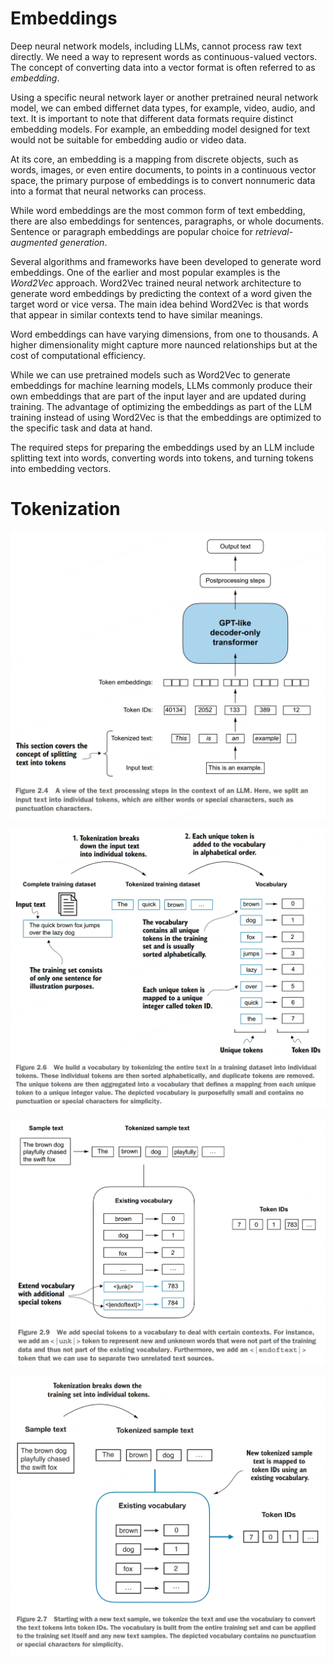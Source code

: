 # Embeddings
Deep neural network models, including LLMs, cannot process raw text directly. We need a way to represent words as continuous-valued vectors. The concept of converting data into a vector format is often referred to as *embedding*.

Using a specific neural network layer or another pretrained neural network model, we can embed differnet data types, for example, video, audio, and text. It is important to note that different data formats require distinct embedding models. For example, an embedding model designed for text would not be suitable for embedding audio or video data.

At its core, an embedding is a mapping from discrete objects, such as words, images, or even entire documents, to points in a continuous vector space, the primary purpose of embeddings is to convert nonnumeric data into a format that neural networks can process.

While word embeddings are the most common form of text embedding, there are also embeddings for sentences, paragraphs, or whole documents. Sentence or paragraph embeddings are popular choice for *retrieval-augmented generation*.

Several algorithms and frameworks have been developed to generate word embeddings. One of the earlier and most popular examples is the *Word2Vec* approach. Word2Vec trained neural network architecture to generate word embeddings by predicting the context of a word given the target word or vice versa. The main idea behind Word2Vec is that words that appear in similar contexts tend to have similar meanings.

Word embeddings can have varying dimensions, from one to thousands. A higher dimensionality might capture more naunced relationships but at the cost of computational efficiency.

While we can use pretrained models such as Word2Vec to generate embeddings for machine learning models, LLMs commonly produce their own embeddings that are part of the input layer and are updated during training. The advantage of optimizing the embeddings as part of the LLM training instead of using Word2Vec is that the embeddings are optimized to the specific task and data at hand.

The required steps for preparing the embeddings used by an LLM include splitting text into words, converting words into tokens, and turning tokens into embedding vectors.

# Tokenization
![tokenization overview](../images/build_llm_from_scratch/build-llm-from-scratch-tokenization-overview.jpeg)

![tokenization vocabulary](../images/build_llm_from_scratch/build-llm-from-scratch-tokenization-vocabulary.jpeg)

![tokenization vocabulary special tokens](../images/build_llm_from_scratch/build-llm-from-scratch-tokenization-vocabulary-special-tokens.jpeg)

![tokenization encode](../images/build_llm_from_scratch/build-llm-from-scratch-tokenization-encode.jpeg)